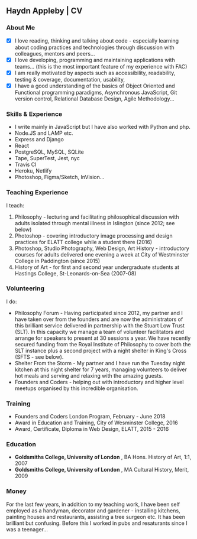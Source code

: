 ## Haydn Appleby | CV

### About Me

* [x] I love reading, thinking and talking about code - especially learning about coding practices and technologies through discussion with colleagues, mentors and peers...
* [x] I love developing, programming and maintaining applications with teams... (this is the most important feature of my experience with FAC)
* [x] I am really motivated by aspects such as accessibility, readability, testing & coverage, documentation, usability,
* [x] I have a good understanding of the basics of Object Oriented and Functional programming paradigms, Asynchronous JavaScript, Git version control, Relational Database Design, Agile Methodology...

### Skills & Experience

* I write mainly in JavaScript but I have also worked with Python and php.
* Node.JS and LAMP etc.
* Express and Django
* React
* PostgreSQL, MySQL, SQLite
* Tape, SuperTest, Jest, nyc
* Travis CI
* Heroku, Netlify
* Photoshop, Figma/Sketch, InVision...

### Teaching Experience

I teach:

1.  Philosophy - lecturing and facilitating philosophical discussion with adults isolated through mental illness in Islington (since 2012; see below)
2.  Photoshop - covering introductory image processing and design practices for ELATT college while a student there (2016)
3.  Photoshop, Studio Photography, Web Design, Art History - introductory courses for adults delivered one evening a week at City of Westminster College in Paddington (since 2015)
4.  History of Art - for first and second year undergraduate students at Hastings College, St-Leonards-on-Sea (2007-08)

### Volunteering

I do:

* Philosophy Forum - Having participated since 2012, my partner and I have taken over from the founders and are now the administrators of this brilliant service delivered in partnership with the Stuart Low Trust (SLT). In this capacity we manage a team of volunteer facilitators and arrange for speakers to present at 30 sessions a year. We have recently secured funding from the Royal Institute of Philosophy to cover both the SLT instance plus a second project with a night shelter in King's Cross (SFTS - see below).
* Shelter From the Storm - My partner and I have run the Tuesday night kitchen at this night shelter for 7 years, managing volunteers to deliver hot meals and serving and relaxing with the amazing guests.
* Founders and Coders - helping out with introductory and higher level meetups organised by this incredible organisation.

### Training

* Founders and Coders London Program, February - June 2018
* Award in Education and Training, City of Wesminster College, 2016
* Award, Certificate, Diploma in Web Design, ELATT, 2015 - 2016

### Education

* **Goldsmiths College, University of London** , BA Hons. History of Art, 1:1, 2007
* **Goldsmiths College, University of London** , MA Cultural History, Merit, 2009

### Money

For the last few years, in addition to my teaching work, I have been self employed as a handyman, decorator and gardener - installing kitchens, painting houses and restaurants, assisting a tree surgeon etc. It has been brilliant but confusing. Before this I worked in pubs and resaturants since I was a teenager...

